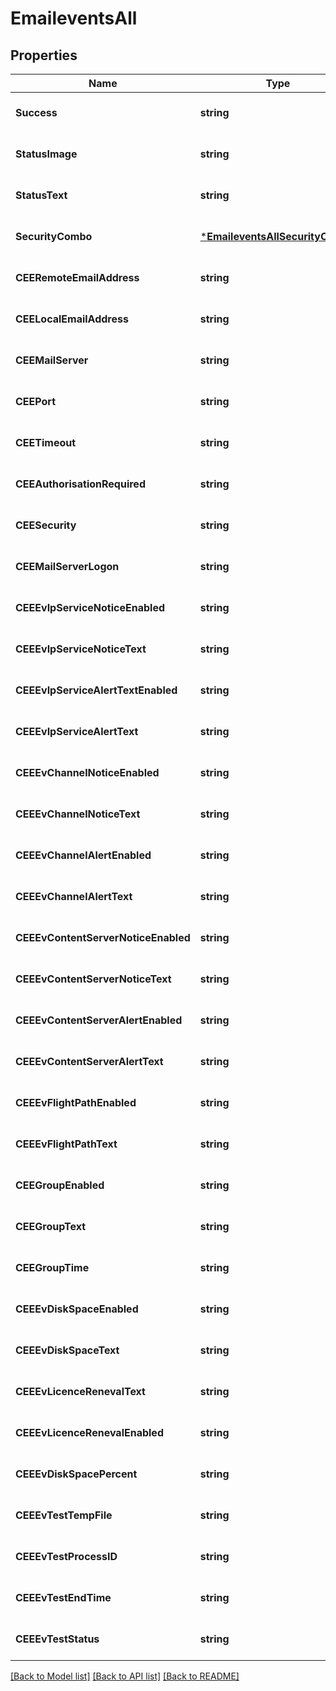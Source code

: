 # EmaileventsAll

## Properties
Name | Type | Description | Notes
------------ | ------------- | ------------- | -------------
**Success** | **string** | true | [optional] [default to null]
**StatusImage** | **string** | images/light-hd_red.gif | [optional] [default to null]
**StatusText** | **string** | get | [optional] [default to null]
**SecurityCombo** | [***EmaileventsAllSecurityCombo**](Emailevents_All_SecurityCombo.md) |  | [optional] [default to null]
**CEERemoteEmailAddress** | **string** | a.x@a.com | [optional] [default to null]
**CEELocalEmailAddress** | **string** | a.b@x.com | [optional] [default to null]
**CEEMailServer** | **string** | mail.x.com | [optional] [default to null]
**CEEPort** | **string** | 25 | [optional] [default to null]
**CEETimeout** | **string** | 1 | [optional] [default to null]
**CEEAuthorisationRequired** | **string** | 1 | [optional] [default to null]
**CEESecurity** | **string** | 0 | [optional] [default to null]
**CEEMailServerLogon** | **string** | a.x@x.co | [optional] [default to null]
**CEEEvIpServiceNoticeEnabled** | **string** | 1 | [optional] [default to null]
**CEEEvIpServiceNoticeText** | **string** | 1 | [optional] [default to null]
**CEEEvIpServiceAlertTextEnabled** | **string** | 1 | [optional] [default to null]
**CEEEvIpServiceAlertText** | **string** | 10 | [optional] [default to null]
**CEEEvChannelNoticeEnabled** | **string** | 0 | [optional] [default to null]
**CEEEvChannelNoticeText** | **string** | 2 | [optional] [default to null]
**CEEEvChannelAlertEnabled** | **string** | 1 | [optional] [default to null]
**CEEEvChannelAlertText** | **string** | 11 | [optional] [default to null]
**CEEEvContentServerNoticeEnabled** | **string** | 1 | [optional] [default to null]
**CEEEvContentServerNoticeText** | **string** | 3 | [optional] [default to null]
**CEEEvContentServerAlertEnabled** | **string** | 1 | [optional] [default to null]
**CEEEvContentServerAlertText** | **string** | 12 | [optional] [default to null]
**CEEEvFlightPathEnabled** | **string** | 0 | [optional] [default to null]
**CEEEvFlightPathText** | **string** | 4 | [optional] [default to null]
**CEEGroupEnabled** | **string** | 1 | [optional] [default to null]
**CEEGroupText** | **string** | 5 | [optional] [default to null]
**CEEGroupTime** | **string** | 6 | [optional] [default to null]
**CEEEvDiskSpaceEnabled** | **string** | 1 | [optional] [default to null]
**CEEEvDiskSpaceText** | **string** | 8 | [optional] [default to null]
**CEEEvLicenceRenevalText** | **string** | 7 | [optional] [default to null]
**CEEEvLicenceRenevalEnabled** | **string** | 1 | [optional] [default to null]
**CEEEvDiskSpacePercent** | **string** | 9 | [optional] [default to null]
**CEEEvTestTempFile** | **string** |  | [optional] [default to null]
**CEEEvTestProcessID** | **string** |  | [optional] [default to null]
**CEEEvTestEndTime** | **string** |  | [optional] [default to null]
**CEEEvTestStatus** | **string** |  | [optional] [default to null]

[[Back to Model list]](../README.md#documentation-for-models) [[Back to API list]](../README.md#documentation-for-api-endpoints) [[Back to README]](../README.md)

